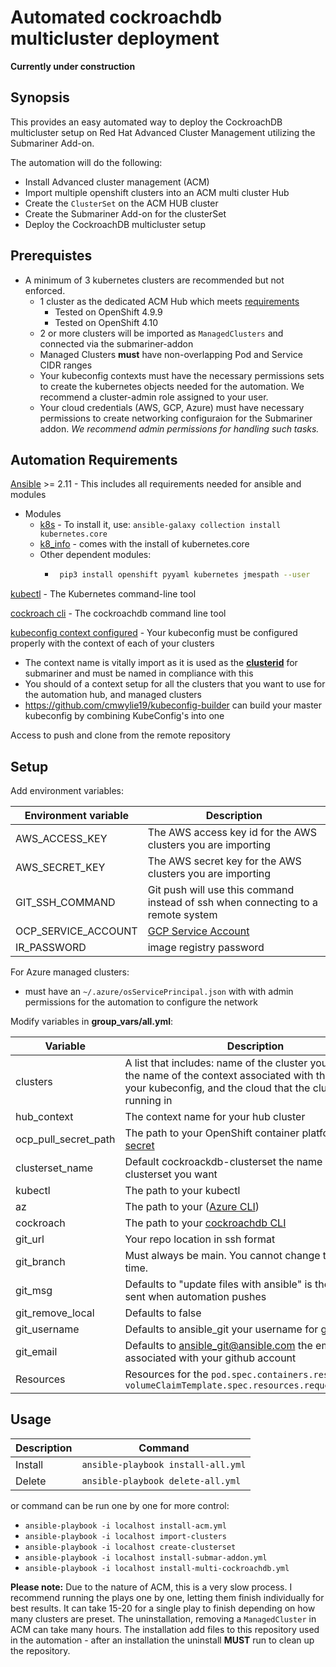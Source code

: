 # Automated cockroachdb multicluster deployment
**Currently under construction**

## Synopsis
This provides an easy automated way to deploy the CockroachDB multicluster setup on Red Hat Advanced Cluster Management utilizing the Submariner Add-on.

The automation will do the following:
- Install Advanced cluster management (ACM)
- Import multiple openshift clusters into an ACM multi cluster Hub
- Create the `ClusterSet` on the ACM HUB cluster
- Create the Submariner Add-on for the clusterSet
- Deploy the CockroachDB multicluster setup

## Prerequistes
- A minimum of 3 kubernetes clusters are recommended but not enforced.
  - 1 cluster as the dedicated ACM Hub which meets [requirements](https://access.redhat.com/documentation/en-us/red_hat_advanced_cluster_management_for_kubernetes/2.4/html/install/installing#sizing-your-cluster "ACM install")
    - Tested on OpenShift 4.9.9
    - Tested on OpenShift 4.10
  - 2 or more clusters will be imported as `ManagedClusters` and connected via the submariner-addon
  - Managed Clusters **must** have non-overlapping Pod and Service CIDR ranges
  - Your kubeconfig contexts must have the necessary permissions sets to create the kubernetes objects needed for the automation. We recommend a cluster-admin role assigned to your user.
  - Your cloud credentials (AWS, GCP, Azure) must have necessary permissions to create networking configuraion for the Submariner addon. _We recommend admin permissions for handling such tasks._

## Automation Requirements

[Ansible](https://docs.ansible.com/ansible/latest/installation_guide/intro_installation.html "Ansible installation requirements") >= 2.11 - This includes all requirements needed for ansible and modules

-  Modules
   - [k8s](https://docs.ansible.com/ansible/latest/collections/kubernetes/core/k8s_module.html#ansible-collections-kubernetes-core-k8s-module "k8s module") - To install it, use: `ansible-galaxy collection install kubernetes.core`
   - [k8_info](https://docs.ansible.com/ansible/latest/collections/kubernetes/core/k8s_info_module.html#ansible-collections-kubernetes-core-k8s-info-module "k8_info module") - comes with the install of kubernetes.core
   - Other dependent modules:
      - ```bash
         pip3 install openshift pyyaml kubernetes jmespath --user
        ```

[kubectl](https://kubernetes.io/docs/tasks/tools/ "kubectl install") - The Kubernetes command-line tool

[cockroach cli](https://www.cockroachlabs.com/docs/stable/install-cockroachdb-mac.html "cockroachdb cli install") - The cockroachdb command line tool

[kubeconfig context configured](https://kubernetes.io/docs/tasks/access-application-cluster/configure-access-multiple-clusters/ "Configure Access to Multiple Clusters") - Your kubeconfig must be configured properly with the context of each of your clusters
  - The context name is vitally import as it is used as the **[clusterid](https://submariner.io/operations/deployment/subctl/#join)** for submariner and must be named in compliance with this
  - You should of a context setup for all the clusters that you want to use for the automation hub, and managed clusters
  - https://github.com/cmwylie19/kubeconfig-builder can build your master kubeconfig by combining KubeConfig's into one 

Access to push and clone from the remote repository

## Setup
Add environment variables:

| Environment variable | Description |
| --- | --- |
| AWS_ACCESS_KEY | The AWS access key id for the AWS clusters you are importing
| AWS_SECRET_KEY | The AWS secret key for the AWS clusters you are importing
| GIT_SSH_COMMAND | Git push will use this command instead of ssh when connecting to a remote system
| OCP_SERVICE_ACCOUNT | [GCP Service Account](https://cloud.google.com/iam/docs/service-accounts)
| IR_PASSWORD | image registry password

For Azure managed clusters:
- must have an `~/.azure/osServicePrincipal.json` with with admin permissions for the automation to configure the network

Modify variables in **group_vars/all.yml**:

| Variable | Description
| --- | --- |
| clusters | A list that includes: name of the cluster you want, and the name of the context associated with the cluster in your kubeconfig, and the cloud that the cluster is running in
| hub_context | The context name for your hub cluster
| ocp_pull_secret_path | The path to your OpenShift container platform [pull secret](cloud.redhat.com/openshift/install/pull-secret)
| clusterset_name | Default cockroackdb-clusterset the name of the clusterset you want
| kubectl | The path to your kubectl 
| az | The path to your ([Azure CLI](https://learn.microsoft.com/en-us/cli/azure/install-azure-cli)) 
| cockroach | The path to your [cockroachdb CLI](https://www.cockroachlabs.com/docs/releases/index.html#production-releases)
| git_url | Your repo location in ssh format
| git_branch | Must always be main. You cannot change this at this time.
| git_msg | Defaults to "update files with ansible" is the message sent when automation pushes 
| git_remove_local | Defaults to false
| git_username | Defaults to ansible_git your username for github
| git_email | Defaults to ansible_git@ansible.com the email associated with your github account
| Resources | Resources for the `pod.spec.containers.resources` and `volumeClaimTemplate.spec.resources.requests.storage`

## Usage
| Description | Command |
| ----------- | ------- |
Install | `ansible-playbook install-all.yml`   
Delete | `ansible-playbook delete-all.yml`  

or command can be run one by one for more control:
- `ansible-playbook -i localhost install-acm.yml`
- `ansible-playbook -i localhost import-clusters`
- `ansible-playbook -i localhost create-clusterset`
- `ansible-playbook -i localhost install-submar-addon.yml`
- `ansible-playbook -i localhost install-multi-cockroachdb.yml`

**Please note:** Due to the nature of ACM, this is a very slow process. I recommend running the plays one by one, letting them  finish individually for best results. It can take 15-20 for a single play to finish depending on how many clusters are preset. The uninstallation, removing a `ManagedCluster` in ACM can take many hours. The installation add files to this repository used in the automation - after an installation the uninstall **MUST** run to clean up the repository.
